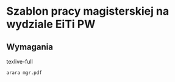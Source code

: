 # Szablon pracy magisterskiej na wydziale EiTi PW

Wymagania
---------

texlive-full

```
arara mgr.pdf
```

